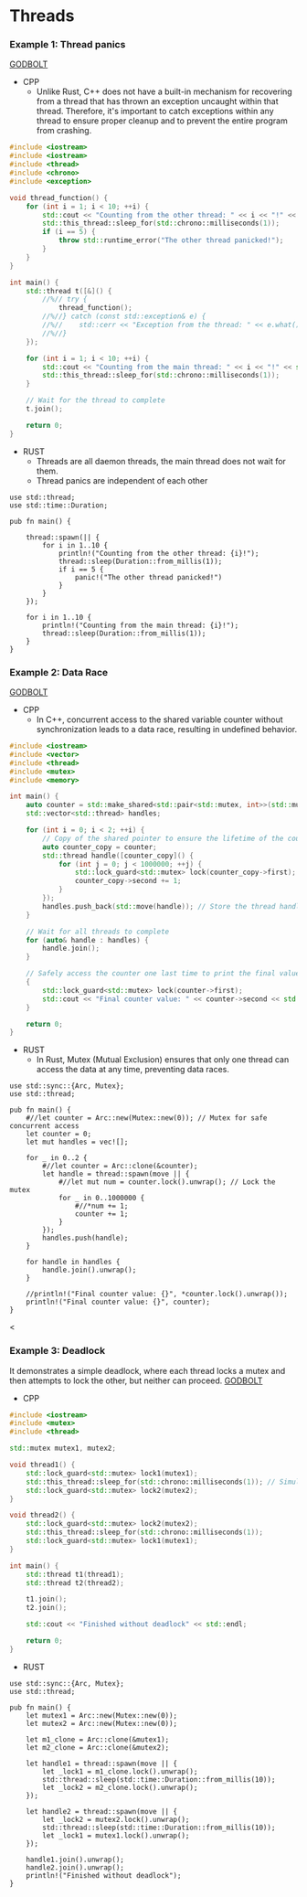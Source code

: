 # Threads


### Example 1: Thread panics
[GODBOLT](https://godbolt.org/z/4qMv9T8h4)
* CPP
    - Unlike Rust, C++ does not have a built-in mechanism for recovering from a thread that has thrown an exception uncaught within that thread. Therefore, it's important to catch exceptions within any thread to ensure proper cleanup and to prevent the entire program from crashing.
```cpp
#include <iostream>
#include <iostream>
#include <thread>
#include <chrono>
#include <exception>

void thread_function() {
    for (int i = 1; i < 10; ++i) {
        std::cout << "Counting from the other thread: " << i << "!" << std::endl;
        std::this_thread::sleep_for(std::chrono::milliseconds(1));
        if (i == 5) {
            throw std::runtime_error("The other thread panicked!");
        }
    }
}

int main() {
    std::thread t([&]() {
        //%// try {
            thread_function();
        //%//} catch (const std::exception& e) {
        //%//    std::cerr << "Exception from the thread: " << e.what() << std::endl;
        //%//}
    });

    for (int i = 1; i < 10; ++i) {
        std::cout << "Counting from the main thread: " << i << "!" << std::endl;
        std::this_thread::sleep_for(std::chrono::milliseconds(1));
    }

    // Wait for the thread to complete
    t.join();

    return 0;
}
```

* RUST
    - Threads are all daemon threads, the main thread does not wait for them.
    - Thread panics are independent of each other
```rust,editable
use std::thread;
use std::time::Duration;

pub fn main() {

    thread::spawn(|| {
        for i in 1..10 {
            println!("Counting from the other thread: {i}!");
            thread::sleep(Duration::from_millis(1));
            if i == 5 {
                panic!("The other thread panicked!")
            }
        }
    });

    for i in 1..10 {
        println!("Counting from the main thread: {i}!");
        thread::sleep(Duration::from_millis(1));
    }
}
```


### Example 2: Data Race
[GODBOLT](https://godbolt.org/z/YMxxKTof7)
* CPP
    - In C++, concurrent access to the shared variable counter without synchronization leads to a data race, resulting in undefined behavior.
```cpp
#include <iostream>
#include <vector>
#include <thread>
#include <mutex>
#include <memory>

int main() {
    auto counter = std::make_shared<std::pair<std::mutex, int>>(std::mutex{}, 0); // Pair of mutex and int for safe concurrent access
    std::vector<std::thread> handles;

    for (int i = 0; i < 2; ++i) {
        // Copy of the shared pointer to ensure the lifetime of the counter across threads
        auto counter_copy = counter;
        std::thread handle([counter_copy]() {
            for (int j = 0; j < 1000000; ++j) {
                std::lock_guard<std::mutex> lock(counter_copy->first); // Lock the mutex
                counter_copy->second += 1;
            }
        });
        handles.push_back(std::move(handle)); // Store the thread handle
    }

    // Wait for all threads to complete
    for (auto& handle : handles) {
        handle.join();
    }

    // Safely access the counter one last time to print the final value
    {
        std::lock_guard<std::mutex> lock(counter->first);
        std::cout << "Final counter value: " << counter->second << std::endl;
    }

    return 0;
}
```

* RUST
    - In Rust, Mutex (Mutual Exclusion) ensures that only one thread can access the data at any time, preventing data races.
```rust,editable
use std::sync::{Arc, Mutex};
use std::thread;

pub fn main() {
    #//let counter = Arc::new(Mutex::new(0)); // Mutex for safe concurrent access
    let counter = 0;
    let mut handles = vec![];

    for _ in 0..2 {
        #//let counter = Arc::clone(&counter);
        let handle = thread::spawn(move || {
            #//let mut num = counter.lock().unwrap(); // Lock the mutex
            for _ in 0..1000000 {
                #//*num += 1;
                counter += 1;
            }
        });
        handles.push(handle);
    }

    for handle in handles {
        handle.join().unwrap();
    }

    //println!("Final counter value: {}", *counter.lock().unwrap());
    println!("Final counter value: {}", counter);
}
```



&lt;

























### Example 3: Deadlock
It demonstrates a simple deadlock, where each thread locks a mutex and then attempts to lock the other, but neither can proceed.
[GODBOLT](https://godbolt.org/z/354ch7z8f)

* CPP
```cpp
#include <iostream>
#include <mutex>
#include <thread>

std::mutex mutex1, mutex2;

void thread1() {
    std::lock_guard<std::mutex> lock1(mutex1);
    std::this_thread::sleep_for(std::chrono::milliseconds(1)); // Simulate work (and ensure deadlock)
    std::lock_guard<std::mutex> lock2(mutex2);
}

void thread2() {
    std::lock_guard<std::mutex> lock2(mutex2);
    std::this_thread::sleep_for(std::chrono::milliseconds(1));
    std::lock_guard<std::mutex> lock1(mutex1);
}

int main() {
    std::thread t1(thread1);
    std::thread t2(thread2);

    t1.join();
    t2.join();

    std::cout << "Finished without deadlock" << std::endl;

    return 0;
}
```

* RUST
```rust,editable
use std::sync::{Arc, Mutex};
use std::thread;

pub fn main() {
    let mutex1 = Arc::new(Mutex::new(0));
    let mutex2 = Arc::new(Mutex::new(0));

    let m1_clone = Arc::clone(&mutex1);
    let m2_clone = Arc::clone(&mutex2);

    let handle1 = thread::spawn(move || {
        let _lock1 = m1_clone.lock().unwrap();
        std::thread::sleep(std::time::Duration::from_millis(10));
        let _lock2 = m2_clone.lock().unwrap();
    });

    let handle2 = thread::spawn(move || {
        let _lock2 = mutex2.lock().unwrap();
        std::thread::sleep(std::time::Duration::from_millis(10));
        let _lock1 = mutex1.lock().unwrap();
    });

    handle1.join().unwrap();
    handle2.join().unwrap();
    println!("Finished without deadlock");
}
```
